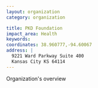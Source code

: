 ```yaml
---
layout: organization
category: organization

title: PKD Foundation
impact_area: Health
keywords: 
coordinates: 38.960777,-94.60067
address: |
  9221 Ward Parkway Suite 400
  Kansas City KS 64114
---
```

Organization's overview

